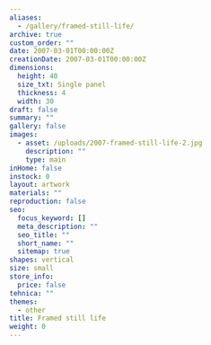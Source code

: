 ```yaml
---
aliases:
  - /gallery/framed-still-life/
archive: true
custom_order: ""
date: 2007-03-01T00:00:00Z
creationDate: 2007-03-01T00:00:00Z
dimensions:
  height: 40
  size_txt: Single panel
  thickness: 4
  width: 30
draft: false
summary: ""
gallery: false
images:
  - asset: /uploads/2007-framed-still-life-2.jpg
    description: ""
    type: main
inHome: false
instock: 0
layout: artwork
materials: ""
reproduction: false
seo:
  focus_keyword: []
  meta_description: ""
  seo_title: ""
  short_name: ""
  sitemap: true
shapes: vertical
size: small
store_info:
  price: false
tehnica: ""
themes:
  - other
title: Framed still life
weight: 0
---
```

